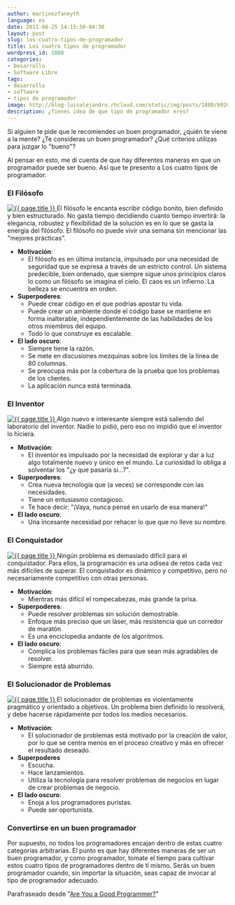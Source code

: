 ```yaml
---
author: martinezfaneyth
language: es
date: 2011-08-25 14:15:50-04:30
layout: post
slug: los-cuatro-tipos-de-programador
title: Los cuatro tipos de programador
wordpress_id: 1880
categories:
- Desarrollo
- Software Libre
tags:
- desarrollo
- software
- tipos de programador
image: http://blog-luisalejandro.rhcloud.com/static/img/posts/1880/b928f4b91e2d9abaeeee63e9bb6c369d.jpg
description: ¿Tienes idea de que tipo de programador eres?
---
```


Si alguien te pide que le recomiendes un buen programador, ¿quién te viene a la mente? ¿Te consideras un buen programador? ¿Qué criterios utilizas para juzgar lo "bueno"?

Al pensar en esto, me di cuenta de que hay diferentes maneras en que un programador puede ser bueno. Así que te presento a Los cuatro tipos de programador.

### El Filósofo

<a title="{{ page.title }}" href="http://blog-luisalejandro.rhcloud.com/static/img/posts/1880/2b91692be2f93e9eb0afd6865af2d28a.jpg">
    <img class="alignright" alt="{{ page.title }}" src="http://blog-luisalejandro.rhcloud.com/static/img/posts/1880/2b91692be2f93e9eb0afd6865af2d28a.jpg" />
</a>El filósofo le encanta escribir código bonito, bien definido y bien estructurado. No gasta tiempo decidiendo cuanto tiempo invertirá: la elegancia, robustez y flexibilidad de la solución es en lo que se gasta la energía del filósofo. El filósofo no puede vivir una semana sin mencionar las "mejores prácticas".

* **Motivación**:
  * El filósofo es en última instancia, impulsado por una necesidad de seguridad que se expresa a través de un estricto control. Un sistema predecible, bien ordenado, que siempre sigue unos principios claros lo como un filósofo se imagina el cielo. El caos es un infierno. La belleza se encuentra en orden.
* **Superpoderes**:
  * Puede crear código en el que podrías apostar tu vida.
  * Puede crear un ambiente donde el código base se mantiene en forma inalterable, independientemente de las habilidades de los otros miembros del equipo.
  * Todo lo que construye es escalable.
* **El lado oscuro**:
  * Siempre tiene la razón.
  * Se mete en discusiones mezquinas sobre los límites de la línea de 80 columnas.
  * Se preocupa más por la cobertura de la prueba que los problemas de los clientes.
  * La aplicación nunca está terminada.

### El Inventor

<a title="{{ page.title }}" href="http://blog-luisalejandro.rhcloud.com/static/img/posts/1880/bd104f946f23d06d9d061da576eae9ab.jpg">
    <img class="alignright" alt="{{ page.title }}" src="http://blog-luisalejandro.rhcloud.com/static/img/posts/1880/bd104f946f23d06d9d061da576eae9ab.jpg" />
</a>Algo nuevo e interesante siempre está saliendo del laboratorio del inventor. Nadie lo pidió, pero eso no impidió que el inventor lo hiciera.

* **Motivación**:
  * El inventor es impulsado por la necesidad de explorar y dar a luz algo totalmente nuevo y único en el mundo. La curiosidad lo obliga a solventar los "¿y que pasaría si...?".
* **Superpoderes**:
  * Crea nueva tecnología que (a veces) se corresponde con las necesidades.
  * Tiene un entusiasmo contagioso.
  * Te hace decir: "¡Vaya, nunca pensé en usarlo de esa manera!"
* **El lado oscuro**:
  * Una incesante necesidad por rehacer lo que que no lleve su nombre.

### El Conquistador

<a title="{{ page.title }}" href="http://blog-luisalejandro.rhcloud.com/static/img/posts/1880/802ce5c4dd490f4e6e1cb59a71343415.jpg">
    <img class="alignright" alt="{{ page.title }}" src="http://blog-luisalejandro.rhcloud.com/static/img/posts/1880/802ce5c4dd490f4e6e1cb59a71343415.jpg" />
</a>Ningún problema es demasiado difícil para el conquistador. Para ellos, la programación es una odisea de retos cada vez más difíciles de superar. El conquistador es dinámico y competitivo, pero no necesariamente competitivo con otras personas.

* **Motivación**:
  * Mientras más difícil el rompecabezas, más grande la prisa.
* **Superpoderes**:
  * Puede resolver problemas sin solución demostrable.
  * Enfoque más preciso que un láser, más resistencia que un corredor de maratón
  * Es una enciclopedia andante de los algoritmos.
* **El lado oscuro**:
  * Complica los problemas fáciles para que sean más agradables de resolver.
  * Siempre está aburrido.

### El Solucionador de Problemas

<a title="{{ page.title }}" href="http://blog-luisalejandro.rhcloud.com/static/img/posts/1880/841c37cc95fe1c2d126ed6dcefdc3eb3.jpg">
    <img class="alignright" alt="{{ page.title }}" src="http://blog-luisalejandro.rhcloud.com/static/img/posts/1880/841c37cc95fe1c2d126ed6dcefdc3eb3.jpg" />
</a>El solucionador de problemas es violentamente pragmático y orientado a objetivos. Un problema bien definido lo resolverá, y debe hacerse rápidamente por todos los medios necesarios.

* **Motivación**:
  * El solucionador de problemas está motivado por la creación de valor, por lo que se centra menos en el proceso creativo y más en ofrecer el resultado deseado.
* **Superpoderes**
  * Escucha.
  * Hace lanzamientos.
  * Utiliza la tecnología para resolver problemas de negocios en lugar de crear problemas de negocio.
* **El lado oscuro**:
  * Enoja a los programadores puristas.
  * Puede ser oportunista.

### Convertirse en un buen programador

Por supuesto, no todos los programadores encajan dentro de estas cuatro categorías arbitrarias. El punto es que hay diferentes maneras de ser un buen programador, y como programador, tomate el tiempo para cultivar estos cuatro tipos de programadores dentro de tí mismo. Serás un buen programador cuando, sin importar la situación, seas capaz de invocar al tipo de programador adecuado.

Parafraseado desde "[Are You a Good Programmer?](http://techiferous.com/2011/08/are-you-a-good-programmer)"
